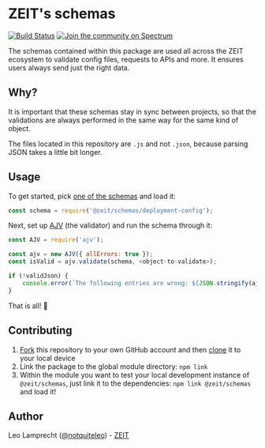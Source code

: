 # ZEIT's schemas

[![Build Status](https://circleci.com/gh/zeit/schemas.svg?&style=shield)](https://circleci.com/gh/zeit/schemas)
[![Join the community on Spectrum](https://withspectrum.github.io/badge/badge.svg)](https://spectrum.chat/zeit)

The schemas contained within this package are used all across the ZEIT ecosystem to validate config files, requests to APIs and more. It ensures users always send just the right data.

## Why?

It is important that these schemas stay in sync between projects, so that the validations are always performed in the same way for the same kind of object.

The files located in this repository are `.js` and not `.json`, because parsing JSON takes a little bit longer.

## Usage

To get started, pick [one of the schemas](./list) and load it:

```js
const schema = require('@zeit/schemas/deployment-config');
```

Next, set up [AJV](https://github.com/epoberezkin/ajv) (the validator) and run the schema through it:

```js
const AJV = require('ajv');

const ajv = new AJV({ allErrors: true });
const isValid = ajv.validate(schema, <object-to-validate>);

if (!validJson) {
	console.error(`The following entries are wrong: ${JSON.stringify(ajv.errors)}`);
}
```

That is all! :tada:

## Contributing

1. [Fork](https://help.github.com/articles/fork-a-repo/) this repository to your own GitHub account and then [clone](https://help.github.com/articles/cloning-a-repository/) it to your local device
2. Link the package to the global module directory: `npm link`
3. Within the module you want to test your local development instance of `@zeit/schemas`, just link it to the dependencies: `npm link @zeit/schemas` and load it!

## Author

Leo Lamprecht ([@notquiteleo](https://twitter.com/notquiteleo)) - [ZEIT](https://zeit.co)
